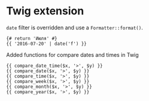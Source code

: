# Twig extension

`date` filter is overridden and use a `Formatter::format()`.

```twig
{# return 'Июля' #}
{{ '2016-07-20' | date('f') }}
```

Added functions for compare dates and times in Twig

```twig
{{ compare_date_time($x, '>', $y) }}
{{ compare_date($x, '>', $y) }}
{{ compare_time($x, '>', $y) }}
{{ compare_week($x, '>', $y) }}
{{ compare_month($x, '>', $y) }}
{{ compare_year($x, '>', $y) }}
```
